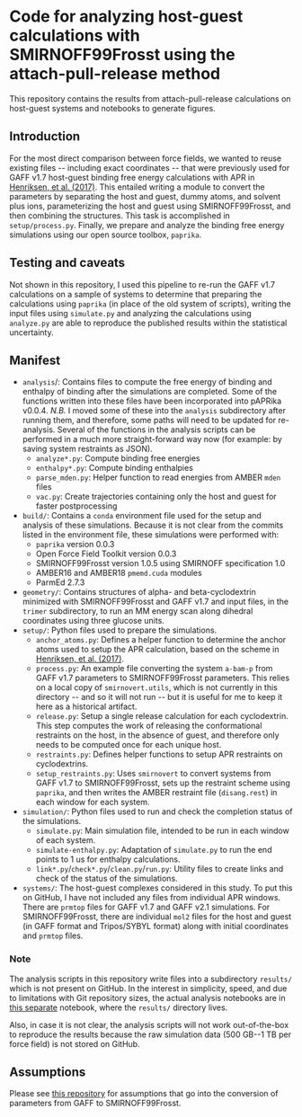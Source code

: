 # Code for analyzing host-guest calculations with SMIRNOFF99Frosst using the attach-pull-release method

This repository contains the results from attach-pull-release calculations on host-guest systems and notebooks to generate figures.

## Introduction
For the most direct comparison between force fields, we wanted to reuse existing files -- including exact coordinates -- that were previously used for GAFF v1.7 host-guest binding free energy calculations with APR in [Henriksen, et al. (2017)](https://pubs.acs.org/doi/abs/10.1021/acs.jctc.7b00359). This entailed writing a module to convert the parameters by separating the host and guest, dummy atoms, and solvent plus ions, parameterizing the host and guest using SMIRNOFF99Frosst, and then combining the structures. This task is accomplished in `setup/process.py`. Finally, we prepare and analyze the binding free energy simulations using our open source toolbox, `paprika`.

## Testing and caveats
Not shown in this repository, I used this pipeline to re-run the GAFF v1.7 calculations on a sample of systems to determine that preparing the calculations using `paprika` (in place of the old system of scripts), writing the input files using `simulate.py` and analyzing the calculations using `analyze.py` are able to reproduce the published results within the statistical uncertainty.

## Manifest
- `analysis`/: Contains files to compute the free energy of binding and enthalpy of binding after the simulations are completed. Some of the functions written into these files have been incorporated into pAPRika v0.0.4. *N.B.* I moved some of these into the `analysis` subdirectory after running them, and therefore, some paths will need to be updated for re-analysis. Several of the functions in the analysis scripts can be performed in a much more straight-forward way now (for example: by saving system restraints as JSON).
    - `analyze*.py`: Compute binding free energies
    - `enthalpy*.py`: Compute binding enthalpies
    - `parse_mden.py`: Helper function to read energies from AMBER `mden` files
    - `vac.py`: Create trajectories containing only the host and guest for faster postprocessing
- `build/`: Contains a `conda` environment file used for the setup and analysis of these simulations. Because it is not clear from the commits listed in the environment file, these simulations were performed with:
    - `paprika` version 0.0.3
    - Open Force Field Toolkit version 0.0.3
    - SMIRNOFF99Frosst version 1.0.5 using SMIRNOFF specification 1.0
    - AMBER16 and AMBER18 `pmemd.cuda` modules
    - ParmEd 2.7.3
- `geometry/`: Contains structures of alpha- and beta-cyclodextrin minimized with SMIRNOFF99Frosst and GAFF v1.7 and input files, in the `trimer` subdirectory, to run an MM energy scan along dihedral coordinates using three glucose units.
- `setup/`: Python files used to prepare the simulations.
    - `anchor_atoms.py`: Defines a helper function to determine the anchor atoms used to setup the APR calculation, based on the scheme in [Henriksen, et al. (2017)](https://pubs.acs.org/doi/abs/10.1021/acs.jctc.7b00359).
    - `process.py`: An example file converting the system `a-bam-p` from GAFF v1.7 parameters to SMIRNOFF99Frosst parameters. This relies on a local copy of `smirnovert.utils`, which is not currently in this directory -- and so it will not run -- but it is useful for me to keep it here as a historical artifact.
    - `release.py`: Setup a single release calculation for each cyclodextrin. This step computes the work of releasing the conformational restraints on the host, in the absence of guest, and therefore only needs to be computed once for each unique host.
    - `restraints.py`: Defines helper functions to setup APR restraints on cyclodextrins.
    - `setup_restraints.py`: Uses `smirnovert` to convert systems from GAFF v1.7 to SMIRNOFF99Frosst, sets up the restraint scheme using `paprika`, and then writes the AMBER restraint file (`disang.rest`) in each window for each system.
- `simulation/`: Python files used to run and check the completion status of the simulations.
    - `simulate.py`: Main simulation file, intended to be run in each window of each system.
    - `simulate-enthalpy.py`: Adaptation of `simulate.py` to run the end points to 1 us for enthalpy calculations.
    - `link*.py`/`check*.py`/`clean.py`/`run.py`: Utility files to create links and check of the status of the simulations.
- `systems/`: The host-guest complexes considered in this study. To put this on GitHub, I have not included any files from individual APR windows. There are `prmtop` files for GAFF v1.7 and GAFF v2.1 simulations. For SMIRNOFF99Frosst, there are individual `mol2` files for the host and guest (in GAFF format and Tripos/SYBYL format) along with initial coordinates and `prmtop` files.

### Note
The analysis scripts in this repository write files into a subdirectory `results/` which is not present on GitHub. In the interest in simplicity, speed, and due to limitations with Git repository sizes, the actual analysis notebooks are in [this separate](https://github.com/slochower/smirnoff-host-guest-simulations) notebook, where the `results/` directory lives.

Also, in case it is not clear, the analysis scripts will not work out-of-the-box to reproduce the results because the raw simulation data (500 GB--1 TB per force field) is not stored on GitHub.

## Assumptions
Please see [this repository](https://github.com/slochower/smirnoff-host-guest) for assumptions that go into the conversion of parameters from GAFF to SMIRNOFF99Frosst.